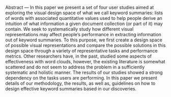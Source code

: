 Abstract — In this paper we present a set of four user studies aimed at exploring the visual design space of what we call keyword summaries: lists of words with associated quantitative values used to help people derive an intuition of what information a given document collection (or part of it) may contain. We seek to systematically study how different visual representations may affect people’s performance in extracting information out of keyword summaries. To this purpose, we first create a design space of possible visual representations and compare the possible solutions in this design space through a variety of representative tasks and performance metrics. Other researchers have, in the past, studied some aspects of effectiveness with word clouds, however, the existing literature is somewhat scattered and do not seem to address the problem in a sufficiently systematic and holistic manner. The results of our studies showed a strong dependency on the tasks users are performing. In this paper we present details of our methodology, the results, as well as, guidelines on how to design effective keyword summaries based in our discoveries.
